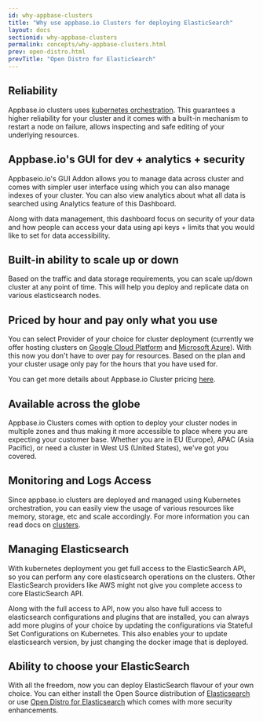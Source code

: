 ```yaml
---
id: why-appbase-clusters
title: "Why use appbase.io Clusters for deploying ElasticSearch"
layout: docs
sectionid: why-appbase-clusters
permalink: concepts/why-appbase-clusters.html
prev: open-distro.html
prevTitle: "Open Distro for ElasticSearch"
---
```


## Reliability

Appbase.io clusters uses [kubernetes orchestration](/concepts/clusters.html#managing-deployed-cluster). This guarantees a higher reliability for your cluster and it comes with a built-in mechanism to restart a node on failure, allows inspecting and safe editing of your underlying resources.

## Appbase.io's GUI for dev + analytics + security

Appbaseio.io's GUI Addon allows you to manage data across cluster and comes with simpler user interface using which you can also manage indexes of your cluster. You can also view analytics about what all data is searched using Analytics feature of this Dashboard.

Along with data management, this dashboard focus on security of your data and how people can access your data using api keys + limits that you would like to set for data accessibility.

## Built-in ability to scale up or down

Based on the traffic and data storage requirements, you can scale up/down cluster at any point of time. This will help you deploy and replicate data on various elasticsearch nodes.

## Priced by hour and pay only what you use

You can select Provider of your choice for cluster deployment (currently we offer hosting clusters on [Google Cloud Platform](https://cloud.google.com/) and [Microsoft Azure](https://azure.microsoft.com/en-in/)). With this now you don't have to over pay for resources. Based on the plan and your cluster usage only pay for the hours that you have used for.

You can get more details about Appbase.io Cluster pricing [here](https://appbase.io/clusters#pricing).

## Available across the globe

Appbase.io Clusters comes with option to deploy your cluster nodes in multiple zones and thus making it more accessible to place where you are expecting your customer base. Whether you are in EU (Europe), APAC (Asia Pacific), or need a cluster in West US (United States), we've got you covered.

## Monitoring and Logs Access

Since appbase.io clusters are deployed and managed using Kubernetes orchestration, you can easily view the usage of various resources like memory, storage, etc and scale accordingly. For more information you can read docs on [clusters](/concepts/clusters.html#managing-a-deployed-elasticsearch-cluster).

## Managing Elasticsearch

With kubernetes deployment you get full access to the ElasticSearch API, so you can perform any core elasticsearch operations on the clusters. Other ElasticSearch providers like AWS might not give you complete access to core ElasticSearch API.

Along with the full access to API, now you also have full access to elasticsearch configurations and plugins that are installed, you can always add more plugins of your choice by updating the configurations via Stateful Set Configurations on Kubernetes. This also enables your to update elasticsearch version, by just changing the docker image that is deployed.

## Ability to choose your ElasticSearch

With all the freedom, now you can deploy ElasticSearch flavour of your own choice. You can either install the Open Source distribution of [Elasticsearch](https://www.elastic.co/) or use [Open Distro for Elasticsearch](https://opendistro.github.io/for-elasticsearch/) which comes with more security enhancements.
